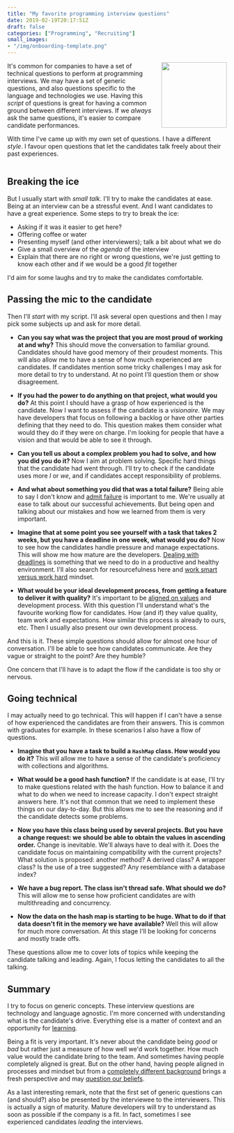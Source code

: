 ```yaml
---
title: "My favorite programming interview questions"
date: 2019-02-19T20:17:51Z
draft: false
categories: ["Programming", "Recruiting"]
small_images:
- "/img/onboarding-template.png"
---
```


<img src='/img/onboarding-template.png' style='float:right; width:150px;margin-left:15px'/>

It's common for companies to have a set of technical questions to perform at
programming interviews. We may have a set of generic questions, and also
questions specific to the language and technologies we use. Having this _script_ of questions is
great for having a common ground between different interviews. If we _always_
ask the same questions, it's easier to compare candidate performances.

With time I've came up with my own set of questions. I have a different _style_.
I favour open questions that let the candidates talk freely about their past
experiences.

<div style='clear:both'></div>
<!--more-->

## Breaking the ice

But I usually start with _small talk_. I'll try to make the candidates at ease.
Being at an interview can be a stressful event. And I want candidates to have a
great experience. Some steps to try to break the ice:

* Asking if it was it easier to get here?
* Offering coffee or water
* Presenting myself (and other interviewers); talk a bit about what we do
* Give a small overview of the _agenda_ of the interview
* Explain that there are no right or wrong questions, we're just getting to know
  each other and if we would be a good _fit_ together

I'd aim for some laughs and try to make the candidates comfortable.


## Passing the mic to the candidate

Then I'll _start_ with my script. I'll ask several open questions and then I may
pick some subjects up and ask for more detail.

* **Can you say what was the project that you are most proud of working at and why?**
  This should move the conversation to familiar ground. Candidates should
  have good memory of their proudest moments. This will also allow me to have a
  sense of how much experienced are candidates. If candidates mention some
  tricky challenges I may ask for more detail to try to understand. At no point
  I'll question them or show disagreement.

* **If you had the power to do anything on that project, what would you do?**
  At this point I should have a grasp of how experienced is the candidate. Now I
  want to assess if the candidate is a _visionaire_. We may have developers that
  focus on following a backlog or have other parties defining that they need to
  do. This question makes them consider what would they do if they were on
  charge. I'm looking for people that have a vision and that would be able to
  see it through.

* **Can you tell us about a complex problem you had to solve, and how you did you do it?**
  Now I aim at problem solving. Specific hard things that the candidate had went
  through. I'll try to check if the candidate uses more _I_ or _we_, and if
  candidates accept responsibility of problems.

* **And what about something you did that was a total failure?**
  Being able to say I don't know and [admit
  failure](/post/postmortem-culture/) is important to me. We're
  usually at ease to talk about our successful achievements. But being open and
  talking about our mistakes and how we learned from them is very important.

* **Imagine that at some point you see yourself with a task that takes 2 weeks,
  but you have a deadline in one week, what would you do?**
  Now to see how the candidates handle pressure and manage expectations. This
  will show me how mature are the developers. [Dealing with deadlines](/post/dealing-with-deadlines/) is something
  that we need to do in a productive and healthy environment. I'll also search
  for resourcefulness here and [work smart versus work
  hard](/post/work-smart-vs-work-hard/) mindset.

* **What would be your ideal development process, from getting a feature to
  deliver it with quality?**
  It's important to be [aligned on
  values](/post/most-effective-way-values-habits/) and development process. With this
  question I'll understand what's the favourite working flow for candidates. How
  (and if) they value quality, team work and expectations. How similar this
  process is already to ours, etc. Then I usually also present our own
  development process.

And this is it. These simple questions should allow for almost one hour of
conversation. I'll be able to see how candidates communicate. Are they vague or
straight to the point? Are they humble?

One concern that I'll have is to adapt the flow if the candidate is too shy or
nervous.

## Going technical

I may actually need to go technical. This will happen if I can't have a sense of
how experienced the candidates are from their answers. This is common with
graduates for example. In these scenarios I also have a flow of questions.

* **Imagine that you have a task to build a `HashMap` class. How would you do
  it?**
  This will allow me to have a sense of the candidate's proficiency with
  collections and algorithms.

* **What would be a good hash function?**
  If the candidate is at ease, I'll try to make questions related with the hash
  function. How to balance it and what to do when we need to increase capacity.
  I don't expect straight answers here. It's not that common that we need to
  implement these things on our day-to-day. But this allows me to see the
  reasoning and if the candidate detects some problems.

* **Now you have this class being used by several projects. But you have a
  change request: we should be able to obtain the values in ascending order.**
  Change is inevitable. We'll always have to deal with it. Does the candidate
  focus on maintaining compatibility with the current projects? What solution is
  proposed: another method? A derived class? A wrapper class? Is the use of a
  tree suggested? Any resemblance with a database index?

* **We have a bug report. The class isn't thread safe. What should we do?**
  This will allow me to sense how proficient candidates are with multithreading
  and concurrency.

* **Now the data on the hash map is starting to be huge. What to do if that data
  doesn't fit in the memory we have available?**
  Well this will allow for much more conversation. At this stage I'll be looking
  for concerns and mostly trade offs.

These questions allow me to cover lots of topics while keeping the candidate
talking and leading. Again, I focus letting the candidates to all the talking.

## Summary

I try to focus on generic concepts. These interview questions are technology and
language agnostic. I'm more concerned with understanding what is the candidate's
drive. Everything else is a matter of context and an
opportunity for [learning](/post/learning-index/).

Being a fit is very important. It's never about the candidate being _good_ or
_bad_ but rather just a measure of how well we'd work together. How much value
would the candidate bring to the team. And sometimes having people completely
aligned is great. But on the other hand, having people aligned in processes and
mindset but from a [completely different background](/post/from-rails-to-clojure-to-java-to-rails/) brings a fresh perspective
and may [question our
beliefs](/post/how-to-convince-others-that-we-are-right/).

As a last interesting remark, note that the first set of generic questions can
(and should?) also be presented by the interviewee to the interviewers. This is
actually a sign of maturity. Mature developers will try to understand as soon as
possible if the company is a fit. In fact, sometimes I see experienced
candidates _leading_ the interviews.
